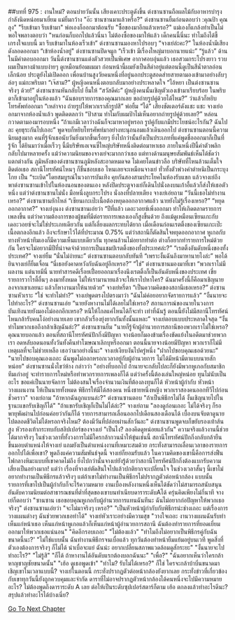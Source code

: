 ##บทที่ 975 : งานใหม่?
ตอนบ่ายวันนั้น
เสียงเคาะประตูดังขึ้น
ต่งซานซานถือผลไม้กับอาหารบำรุงกำลังนิดหน่อยมาเยี่ยม
แม่ยิ้มกว้าง "อ๊ะ ซานซานมาแล้วหรือ?"
ต่งซานซานยิ้มก่อนตอบว่า :คุณป้า คุณลุง"
"รีบเข้ามา รีบเข้ามา" พ่อเองก็ออกมาต้อนรับ "ซื้อของมาอีกแล้วเหรอ?"
แม่เองก็แกล้งทำเป็นไม่พอใจพลางตอบว่า "หนก่อนก็บอกไปแล้วนี่นา ไม่ต้องซื้อของมาให้แล้ว เด็กคนนี้นี่นะ ทำไมถึงได้ขี้เกรงใจแบบนี้ มา รีบเข้ามาในห้องเร็วเข้า”
ต่งซานซานมองหาไปรอบๆ “จางเย่ล่ะคะ?”
ในห้องน้ำมีเสียงดังลอดออกมา “เข้าห้องน้ำอยู่"
ต่งซานซานปิดจมูก “เร็วเข้า มีเรื่องใหญ่มาบอกนายแน่ะ”
“รู้แล้ว” ด้านในมีคำตอบออกมา
วันนี้ต่งซานซานแต่งตัวสวยเป็นพิเศษ อากาศอบอุ่นแล้ว เธอสวมกระโปรงยาว รวบผมเป็นหางม้าแบบง่ายๆ ดูเหมือนย้อมผมมา ก่อนหน้านี้ผมยังเป็นสีดำอยู่แต่ตอนนี้ดูเป็นสีน้ำตาลอ่อนเล็กน้อย
ประตูยังไม่เปิดออก เพื่อนบ้านสูงวัยคนหนึ่งที่อยู่นอกประตูสอดส่ายสายตามองเข้ามาอย่างลับๆ ล่อๆ
แม่กะพริบตา “เจ๊สาม?”
ผู้หญิงคนหนึ่งตอบกลับมาอย่างประหลาดใจ “ไอ้หยา เป็นต่งซานซานจริงๆ ด้วย!”
ต่งซานซานหันกลับไป ยิ้มให้ “สวัสดีค่ะ”
ผู้หญิงคนนั้นเชิญตัวเองเข้ามาเรียบร้อย ในพริบตาก็เข้ามาอยู่ในห้องแล้ว “ฉันชอบรายการของคุณมากเลย ขอถ่ายรูปคู่ด้วยได้ไหม?” ว่าแล้วก็หยิบโทรศัพท์ออกมา “เหล่าจาง ถ่ายรูปให้พวกเราสักรูปสิ”
พ่อยิ้ม “ได้”
เสียงชัตเตอร์ดังแชะ แชะ
จางเย่ออกมาจากห้องน้ำแล้ว พูดติดตลกว่า “ป้าสาม ทำไมกับผมป้าไม่เห็นอยากถ่ายรูปคู่ด้วยเลย?”
หล่อนกวาดตามองมารอบหนึ่ง “ถ้าแกมีเวลาว่างฉันก็จะมาหาอยู่หรอก รูปคู่กับแกมีประโยชน์อะไรกัน? ฉันไปละ คุยธุระกันไปเถอะ” พูดจบก็หยิบโทรศัพท์มาอย่างทะนุถนอมแล้วเดินออกไป
ต่งซานซานตอนนี้ความนิยมสูงมาก คนที่รู้จักเธอนับวันยิ่งมากขึ้นเรื่อยๆ ยิ่งไปกว่านั้นยังเป็นประเภทที่แค่พูดชื่อออกมาก็เป็นที่รู้จัก ได้ยินมาว่าเมื่อเร็วๆ นี้มีบริษัทเอเจนซี่ใหญ่บริษัทหนึ่งติดต่อมาหาเธอ ภายในหนึ่งปีนี้ค่าตัวพลิกกลับไปมาหลายครั้ง แม้ว่าความนิยมของจางเย่จะมากกว่าเธอ แต่ทางด้านมนุษยสัมพันธ์เห็นได้ชัดว่าแตกต่างกัน ภูมิหลังของต่งซานซานภูมิหลังสะอาดหมดจด ไม่เคยโดนข่าวลือ บริษัทที่ไหนล้วนเต็มใจติดต่อเธอ สถานีโทรทัศน์ไหนๆ ก็ชื่นชอบเธอ ไหนเลยจะเหมือนจางเย่ ทั่วทั้งตัวพ่วงคำตำหนิเป็นกระบุงโกย เป็น “ระเบิด”โดยสมบูรณ์ในวงการบันเทิง
คุยกันสองสามประโยคในห้องรับแขก
แล้วจางเย่ถึงพาต่งซานซานเข้าไปในห้องนอนของตนเอง
หลังปิดประตูจางเย่ก็เดินไปนั่งลงบนเก้าอี้แล้วก็ส่งให้เธอตัวหนึ่ง แต่ว่าต่งซานซานไม่นั่ง มือหนึ่งลูบกระโปรง นั่งลงที่ปลายเตียง
จางเย่เอ่ยถาม “วันนี้เธอไม่ทำงานเหรอ?”
ต่งซานซานยักไหล่ “เซียนเกะเป๊ะเนื้อต้องหยุดออกอากาศแล้ว นายยังไม่รู้เรื่องเหรอ?”
“หยุดออกอากาศ?” จางเย่งุนงง
ต่งซานซานเอ่ยว่า “ปีที่แล้ว เดอะวอยซ์เพิ่งออกมา ทำให้เกิดตลาดรายการเพลงขึ้น แต่ว่าความต้องการของผู้ชมที่มีต่อรายการเพลงเองก็สูงขึ้นด้วย ถึงแม้ดูเหมือนเซียนเกะกับเดอะวอยซ์จะไม่ใช่ประเภทเดียวกัน แต่ก็เลี่ยงผลกระทบได้ยาก เมื่อเดือนก่อนเรตติ้งของเซียนเกะเป๊ะเนื้อตกลงอีกแล้ว ถึงจะรักษาไว้ได้ที่ประมาณ 0.75% แต่ว่าสถานีก็ตัดสินใจหยุดออกอากาศ หูเกอกับทางหัวหน้าทีมเองก็มีความเห็นแบบเดียวกัน ทุกคนล้วนไม่อยากทำต่อ ต่างก็อยากทำรายการใหม่ด้วยกัน ใครจะไม่อยากมีปีที่น่าจดจำด้วยการเป็นแชมป์เรตติ้งของทั้งประเทศล่ะ?”
“เรตติ้งอันดับหนึ่งของทั้งประเทศ?” จางเย่ยิ้ม “นั่นไม่ง่ายนะ”
ต่งซานซานตอบกลับทันที “เพราะงั้นฉันถึงมาหานายไงล่ะ”
พอได้ยินจางเย่ก็ยิ้มเจื่อน “นี่เธอยังคาดหวังกับฉันอยู่อีกเหรอ?”
“ใช่” ต่งซานซานมองมาที่เขา “พวกเราไม่มีผลงาน แต่นายมีนี่ นายทำสารคดีเรื่อยเปื่อยออกมาเรื่องนึงเรตติ้งก็เป็นอันดับหนึ่งของประเทศ เขี่ยรายการวาไรตี้อื่นๆ ลงมาทั้งหมด ไม่ให้เรามานายแล้วจะให้เราไปหาใคร? ฉันมาครั้งนี้ก็คือมาเชิญนายลงจากเขาเลยนะ แล้วก็หางานมาให้นายด้วย”
จางเย่หรี่ตา “เป็นความคิดของสถานีเธอเหรอ?”
ต่งซานซานหัวเราะ “ใช่ จะทำไม่ทำ?”
จางเย่พูดตรงไปตรงมาว่า “ฉันไม่ค่อยอยากจัดรายการแล้ว”
“งั้นนายจะไปทำอะไร?” ต่งซานซานเอ่ย “นายยังหางานไม่ได้เลยไม่ใช่เหรอ? สถานการณ์ของนายในวงการบันเทิงนายยังมองไม่ออกอีกเหรอ? หนีให้ไกลแค่ไหนได้ก็จะทำ เท่าที่ฉันรู้ ตอนนี้ยังไม่มีสถานีโทรทัศน์ไหนกล้ารับคนโง่อย่างนายเลย เขากลัวเรื่องยุ่งยากกันทั้งนั้นแหละ”
จางเย่ตอบแบบประหลาดใจสุด “งั้นทำไมพวกเธอถึงกล้าเชิญฉันล่ะ?”
ต่งซานซานยิ้ม "นายก็รู้จักผู้อำนวยการสถานีของพวกเราไม่ใช่เหรอ? คุณนายบอกแล้ว ตอนที่สถานีโทรทัศน์ปักกิ่งมีปัญหา จางน้อยก็มองข้ามเรื่องขัดแย้งในอดีตมาช่วยพวกเรา อดหลับอดนอนทั้งวันทั้งคืนทำโฆษณาเลิกบุหรี่ออกมา ตอนนี้นายจางน้อยมีปัญหา พวกเราก็ไม่มีเหตุผลที่จะไม่ช่วยเหลือ เธอว่ามาอย่างนี้นะ"
จางเย่เงียบงันไปครู่หนึ่ง "ฝากไปขอบคุณเธอด้วยนะ"
"นายไปขอบคุณเองเถอะ ฉันพูดไม่ออกหรอกเวลาอยู่กับผู้อำนวยการ ไม่ได้มีหน้ามีตาแบบนายสักหน่อย" ต่งซานซานนั่งไขว่ห้าง กล่าวว่า "อย่างที่บอกไป ถ้านายจะกลับไปละก็ยังมีพวกหูเกอกับสมาชิกทีมเก่าอยู่ จะทำรายการใหม่หรือทำพวกรายการเพลงก็ได้ แต่ว่าครั้งนี้ต้องเล่นใหญ่หน่อย ทุนไม่นับเป็นอะไร ขอแค่เป็นนายจัดการ ไม่ต้องสนใจเรื่องจำนวนเงินที่ต้องลงทุนก็ได้ หัวหน้าผู้กำกับ หัวหน้าวางแผนงาน ให้เป็นนายทั้งหมด พิธีกรให้มีได้สองคน หนึ่งชายหนึ่งหญิง พวกเราสองคนออกทีวีไปก่อนชั่วคราว"
จางเย่ถาม "ถ้าหากฉันถูกแบนล่ะ?"
ต่งซานซานตอบ "ถ้าเป็นพิธีกรไม่ได้ งั้นเชิญนายไปในฐานะแขกรับเชิญก็ได้"
"ถ้าแขกรับเชิญก็เป็นไม่ได้ล่ะ?" จางเย่ถาม
"ลองดูก่อนเถอะ ไม่ได้จริงๆ ก็รอพายุพัดผ่านไปก่อนค่อยว่ากันก็ได้ รายการสามารถเลื่อนออกไปเดือนสองเดือนได้ เบื้องบนจับตาดูนายไปตลอดชีวิตไม่ได้หรอกจริงไหม? ต้องมีวันที่ปล่อยผ่านสักวันละ" ต่งซานซานพูดจบก็ขยับรองเท้าส้นสูง หัวรองเท้ากระทบกับสลิปเปอร์ของจางเย่ "เป็นไง? ลองคิดดูหน่อยแล้วกัน"
ความจริงแล้วงานนี้ช่วยได้มากจริงๆ ในช่วงเวลาที่ทั้งวงการไม่มีใครกล้ากวนน้ำให้ขุ่นเช่นนี้ สถานีโทรทัศน์ปักกิ่งกลับกล้ายืนขึ้นมอบตำแหน่งให้จางเย่ แถมยังเป็นตำแหน่งงานที่เหมาะสมด้วย กระทั่งสามารถเลื่อนเวลาของรายการออกไปได้เพื่อเขา? พูดถึงแค่ความสัมพันธ์จุดนี้ จางเย่ก็ยอมรับแล้ว ในความคิดของเขานี้คือการส่งฟืนไฟกลางหิมะแบบที่เขาคาดไม่ถึง ยิ่งไปกว่านั้นจางเย่ยังรู้ด้วยว่าสถานีโทรทัศน์ปักกิ่งต้องแบกรับความเสี่ยงเป็นอย่างมาก!
แต่ว่า เรื่องที่จางเย่ตัดสินใจไปแล้วปกติยากจะเปลี่ยนใจ ในช่วงเวลาสั้นๆ นี้เขาไม่อยากทำงานเป็นพิธีกรแล้วจริงๆ แต่ถ้าเขาไม่ทำงานเป็นพิธีกรไม่ปรากฏตัวต่อหน้ากล้อง แบบนั้นรายการที่เขาไปเป็นผู้กำกับก็จะไร้ความหมาย งานเบื้องหลังงานหนึ่งเห็นได้ชัดว่าไม่สามารถสนับสนุนอันดับความนิยมต่อสาธารณชนที่ต่ำที่สุดของเขาบนทำเนียบดาราระดับAได้
ครุ่นคิดเพียงไม่กี่นาที
จางเย่ก็ตอบว่า "ซานซาน เธอขอบคุณหูเกอกับผู้อำนวยการแทนฉันทีนะ ฉันไม่อยากก่อปัญหาให้พวกเธอจริงๆ"
ต่งซานซานเอ่ยว่า "จะไม่มาจริงๆ เหรอ?"
"เป็นหัวหน้าผู้กำกับกับพิธีกรน่ะช่างเถอะ แต่เรื่องการวางแผนต่างๆ ฉันช่วยพวกเธอทำได้" จางเย่หัวเราะอย่างมีความสุข "วางใจเถอะ งานวางแผนฉันรับทำ เห็นแก่หน้าเธอ เห็นแก่หน้าหูเกอแล้วก็เห็นแก่หน้าผู้อำนวยการสถานี ฉันต้องทำรายการที่ยอดเยี่ยมออกมาให้พวกเธอแน่นอน"
"คิดอีกรอบเถอะ"
"ไม่ต้องแล้ว"
"ทำไมถึงไม่อยากเป็นพิธีกรคู่กับฉันขนาดนี้นะ?'
"ไม่ใช่แบบนั้น ฉันทำงานพิธีกรจนเบื่อแล้ว ทุกวันต้องทำหน้ายิ้มแย้มอยู่บนเวที พูดสิ่งที่ตัวเองต้องการจริงๆ ก็ไม่ได้ น่าเบื่อจะแย่ ฉันน่ะ อยากเปลี่ยนสภาพแวดล้อมดูสักระยะ"
"งั้นนายจะไปทำอะไร?"
"ไม่รู้สิ"
"ก็ได้ ถ้าหางานได้อันดับแรกต้องบอกฉันนะ"
"เพื่อ?"
"ฉันอยากเห็นว่าใครกล้าหาญชาญชัยขนาดนั้น"
"เฮ้อ ดูเธอพูดเข้า"
"ทำไม? รับไม่ได้เหรอ?"
ก็ใช่
ใครจะกล้าบ้าบิ่นขนาดมาเชิญเขาในเวลาแบบนี้?
จางเย่ในตอนนี้ กระทั่งปรากฏตัวต่อหน้ากล้องยังยากเลย กระทั่งข่าวที่เกี่ยวข้องกับเขาทุกวันนี้ยังถูกควบคุมและจำกัด ดาราที่ไม่อาจปรากฏตัวหน้ากล้องได้คนหนึ่งจะไปมีความหมายอะไร? ไม่ต้องพูดถึงดาราระดับ A เลย ต่อให้เป็นระดับซุปเปอร์สตาร์ก็ตาม
เฮ้อ
ตกลงแล้วทำอะไรดีนะ?
สรุปแล้วทำอะไรได้บ้างเนี่ย?


[Go To Next Chapter]( ./76.md)